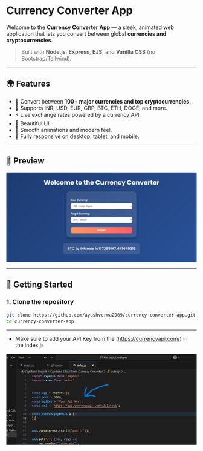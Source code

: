 # Currency Converter App

Welcome to the **Currency Converter App** — a sleek, animated web application that lets you convert between global **currencies and cryptocurrencies**.

> Built with **Node.js**, **Express**, **EJS**, and **Vanilla CSS** (no Bootstrap/Tailwind).

---

## 🌍 Features

- 🔁 Convert between **100+ major currencies and top cryptocurrencies**.
- 💱 Supports INR, USD, EUR, GBP, BTC, ETH, DOGE, and more.
- ⚡️ Live exchange rates powered by a currency API.
- 🎨 Beautiful UI.
- 🌈 Smooth animations and modern feel.
- 📱 Fully responsive on desktop, tablet, and mobile.

---

## 📸 Preview

<img src = "assets/screenshots/currency.png"/>

---

## 🚀 Getting Started

### 1. Clone the repository

```bash
git clone https://github.com/ayushverma2909/currency-converter-app.git
cd currency-converter-app

```
---

- Make sure to add your API Key from the (https://currencyapi.com/) in the index.js
<img src= "assets/screenshots/apikey.png"/>
